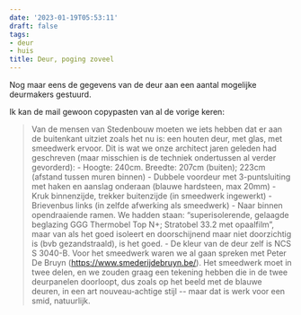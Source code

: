 ```yaml
---
date: '2023-01-19T05:53:11'
draft: false
tags:
- deur
- huis
title: Deur, poging zoveel
---
```


Nog maar eens de gegevens van de deur aan een aantal mogelijke deurmakers gestuurd. 

Ik kan de mail gewoon copypasten van al de vorige keren: 

> Van de mensen van Stedenbouw moeten we iets hebben dat er aan de buitenkant uitziet zoals het nu is: een houten deur, met glas, met smeedwerk ervoor. Dit is wat we onze architect jaren geleden had geschreven (maar misschien is de techniek ondertussen al verder gevorderd): \- Hoogte: 240cm. Breedte: 207cm (buiten); 223cm (afstand tussen muren binnen) \- Dubbele voordeur met 3-puntsluiting met haken en aanslag onderaan (blauwe hardsteen, max 20mm) \- Kruk binnenzijde, trekker buitenzijde (in smeedwerk ingewerkt) \- Brievenbus links (in zelfde afwerking als smeedwerk) \- Naar binnen opendraaiende ramen. We hadden staan: “superisolerende, gelaagde beglazing GGG Thermobel Top N+; Stratobel 33.2 met opaalfilm”, maar van als het goed isoleert en doorschijnend maar niet doorzichtig is (bvb gezandstraald), is het goed. - De kleur van de deur zelf is NCS S 3040-B. Voor het smeedwerk waren we al gaan spreken met Peter De Bruyn (https://www.smederijdebruyn.be/). Het smeedwerk moet in twee delen, en we zouden graag een tekening hebben die in de twee deurpanelen doorloopt, dus zoals op het beeld met de blauwe deuren, in een art nouveau-achtige stijl -- maar dat is werk voor een smid, natuurlijk. 
